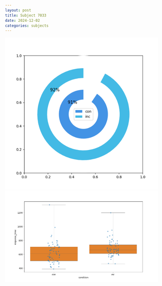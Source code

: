 ```yaml
---
layout: post
title: Subject 7033
date: 2024-12-02
categories: subjects
---
```


![](data/7033/run-17/7033_accuracy_by_condition.png)
![](data/7033/run-17/7033_rt.png)
